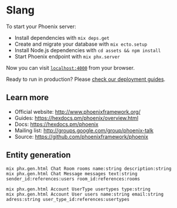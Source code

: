 # Slang

To start your Phoenix server:

  * Install dependencies with `mix deps.get`
  * Create and migrate your database with `mix ecto.setup`
  * Install Node.js dependencies with `cd assets && npm install`
  * Start Phoenix endpoint with `mix phx.server`

Now you can visit [`localhost:4000`](http://localhost:4000) from your browser.

Ready to run in production? Please [check our deployment guides](https://hexdocs.pm/phoenix/deployment.html).

## Learn more

  * Official website: http://www.phoenixframework.org/
  * Guides: https://hexdocs.pm/phoenix/overview.html
  * Docs: https://hexdocs.pm/phoenix
  * Mailing list: http://groups.google.com/group/phoenix-talk
  * Source: https://github.com/phoenixframework/phoenix

## Entity generation

```
mix phx.gen.html Chat Room rooms name:string description:string
mix phx.gen.html Chat Message messages text:string sender_id:references:users room_id:references:rooms
```

```
mix phx.gen.html Account UserType usertypes type:string
mix phx.gen.html Account User users name:string email:string adress:string user_type_id:references:usertypes
```

